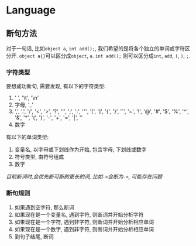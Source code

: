 # Language

## 断句方法
对于一句话, 比如`object a`, `int add();`, 我们希望的是将各个独立的单词或字符区分开. `object a{}`可以区分成`object`, `a`. `int add();` 则可以区分成`int`, `add`, `(`, `)`, `;`. 

### 字符类型
要想成功断句, 需要发现, 有以下的字符类型:
1. ' ', '\t', '\n'
2. 字母, '_'
3. ',', '.', '/', '<', '>', '?', '\'', ';', ':', '\"', '[', ']', '{', '}', '`', '~', '!', '@', '#', '$', '%', '^', '&', '*', '(', ')', '-', '+', '=', '|', '\'
4. 数字

有以下的单词类型:
1. 变量名, 以字母或下划线作为开始, 包含字母, 下划线或数字
2. 符号类型, 由符号组成
3. 数字

*目前断词时,会优先断可断的更长的词, 比如`->`会断为`->`, 可能存在问题*
### 断句规则

1. 如果遇到空字符, 那么断词
2. 如果现在是一个变量名, 遇到字符, 则断词并开始分析字符
3. 如果现在是一个字符, 遇到非字符, 则断词并开始分析相应单词
4. 如果现在是一个数字, 遇到非字符, 则断词并开始分析相应单词
5. 到句子结尾, 断词
